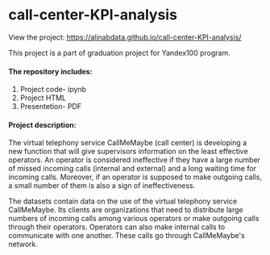 # call-center-KPI-analysis

View the project: https://alinabdata.github.io/call-center-KPI-analysis/

This project is a part of graduation project for Yandex100 program. 

#### The repository includes: 
1. Project code- ipynb 
2. Project HTML
3. Presentetion- PDF

#### Project description: 
The virtual telephony service CallMeMaybe (call center) is developing a new function that will give supervisors information on the least effective operators. An operator is considered ineffective if they have a large number of missed incoming calls (internal and external) and a long waiting time for incoming calls. Moreover, if an operator is supposed to make outgoing calls, a small number of them is also a sign of ineffectiveness.

The datasets contain data on the use of the virtual telephony service CallMeMaybe. Its clients are organizations that need to distribute large numbers of incoming calls among various operators or make outgoing calls through their operators. Operators can also make internal calls to communicate with one another. These calls go through CallMeMaybe's network.
